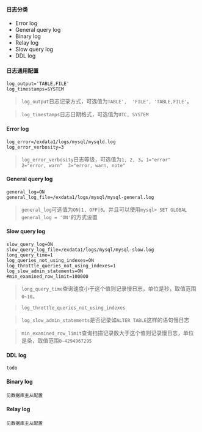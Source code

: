 #### 日志分类
- Error log
- General query log
- Binary log
- Relay log
- Slow query log
- DDL log

#### 日志通用配置
``` 
log_output='TABLE,FILE'
log_timestamps=SYSTEM 
```
> ```log_output```日志记录方式，可选值为```TABLE',  'FILE', 'TABLE,FILE'```。  

> ```log_timestamps```日志日期格式，可选值为```UTC, SYSTEM```

#### Error log
```
log_error=/exdata1/logs/mysql/mysqld.log
log_error_verbosity=3
```
> ```log_error_verbosity```日志等级，可选值为```1, 2, 3```。```1="error"  2="error, warn"  3="error, warn, note"```


#### General query log
```
general_log=ON
general_log_file=/exdata1/logs/mysql/mysql-general.log
```
> ```general_log```可选值为```ON|1, OFF|0```。并且可以使用```mysql> SET GLOBAL general_log = 'ON'```的方式设置

#### Slow query log
```
slow_query_log=ON
slow_query_log_file=/exdata1/logs/mysql/mysql-slow.log
long_query_time=1
log_queries_not_using_indexes=ON
log_throttle_queries_not_using_indexes=1
log_slow_admin_statements=ON
#min_examined_row_limit=100000
```
> ```long_query_time```查询速度小于这个值则记录慢日志，单位是秒，取值范围```0~10```。    

> ```log_throttle_queries_not_using_indexes```     

> ```log_slow_admin_statements```是否记录如```ALTER TABLE```这样的语句慢日志      

> ```min_examined_row_limit```查询扫描记录数大于这个值则记录慢日志，单位是条，取值范围```0~4294967295```    

#### DDL log
```
todo
```

#### Binary log
```
见数据库主从配置
```

#### Relay log
```
见数据库主从配置
```


